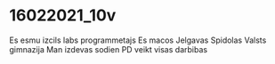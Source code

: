 # 16022021_10v
Es esmu izcils labs programmetajs
Es macos Jelgavas Spidolas Valsts gimnazija
Man izdevas sodien PD veikt visas darbibas